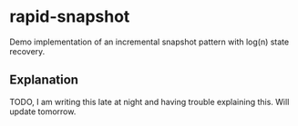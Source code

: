 # rapid-snapshot

Demo implementation of an incremental snapshot pattern with log(n) state recovery.

## Explanation

TODO, I am writing this late at night and having trouble explaining this.
Will update tomorrow.